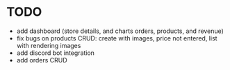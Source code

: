 # TODO
- add dashboard (store details, and charts orders, products, and revenue)
- fix bugs on products CRUD: create with images, price not entered, list with rendering images
- add discord bot integration
- add orders CRUD
